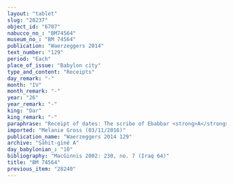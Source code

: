 ```yaml
---
layout: "tablet"
slug: "28237"
object_id: "6707"
nabucco_no_: "BM74564"
museum_no_: "BM 74564"
publication: "Waerzeggers 2014"
text_number: "129"
period: "Each"
place_of_issue: "Babylon city"
type_and_content: "Receipts"
day_remark: "-"
month: "IV"
month_remark: "-"
year: "26"
year_remark: "-"
king: "Dar"
king_remark: "-"
paraphrase: "Receipt of dates: The scribe of Ebabbar <strong>A</strong>, by order of (<em>ina qībi</em>) <strong>B<sub>1</sub></strong>, receives from <strong>C</strong> 23;0.5 kor (4,170 l) of dates. This is the partial payment of the dates, impost (<em>imittu</em>) of the treasury (<em>namkūru</em>) of &Scaron;ama&scaron; of Hasape and Ṭīl-ṣalmi of Darius 24th year, due from (<em>ina muhhi</em>) <strong>B<sub>1</sub></strong> and <strong>B<sub>2</sub></strong>. The transport costs (<em>maltaku</em>, usually meaning &ldquo;test&rdquo;) have not been deducted (<em>nahāsu</em>) from them. This is in addition to (<em>elat</em>) the earlier promissory note (<em>u&rsquo;iltu</em>) concerning 36;4.1 kor (6,630 l) of dates, impost of the treasury of &Scaron;ama&scaron; of Hasape and Ṭīl-ṣalmi of Darius 24th year at the disposal of <strong>B<sub>1</sub></strong> and <strong>B<sub>2</sub></strong>, which <strong>A</strong> brought as a partial payment and handed over (<em>na&scaron;&ucirc;</em>-<em>nadānu</em>) to <strong>D</strong>, slave (<em>qallu</em>) of the bishop (<em>&scaron;atammu</em>) of Esagila (Ina-Esagila-lilbur). <strong>A</strong> has registered (<em>u&scaron;uzzu</em>) the partial payment of <strong>B<sub>1</sub></strong> and <strong>B<sub>2 </sub></strong>of in sum 60 kor of dates (10,800 l) on the writing board (<em>lē&rsquo;u</em>) of &Scaron;ama&scaron; and will show (<em>kalāmu</em> D-stem) the entries to the two payers. Each party has taken a copy (<em>&scaron;aṭāru</em>). 6 witnesses and the scribe.<br /> &nbsp;<br /> <strong>A</strong> = Marduk-rēmanni/Bēl-uballiṭ//Ṣāhit-gin&ecirc;, <em>ṭup&scaron;arru</em> (scribe) of Ebabbar Temple;<strong> B<sub>1</sub></strong> = Iddin-Bēl-/Zabdia; <strong>B<sub>2</sub></strong> = Nab&ucirc;-ēṭir-nap&scaron;āti/Bēl-ahhē-iddin//Gallābu; <strong>C </strong>= Arad-Bēl/Nab&ucirc;-ēṭir-nap&scaron;āti/Arad-Ea; <strong>D</strong> = Bēl-&scaron;ullimmani, <em>qallu</em> (slave) of Ina-Esagila-lilbur, <em>&scaron;atammu</em> (bishop) of Esagila; Scribe = Bēl-iddin/Iqī&scaron;a-Marduk//Arad-Ea<br /> &nbsp;"
imported: "Melanie Gross (03/11/2016)"
publication_name: "Waerzeggers 2014 129"
archive: "Ṣāhit-ginê A"
day_babylonian_: "10"
bibliography: "MacGinnis 2002: 230, no. 7 (Iraq 64)"
title: "BM 74564"
previous_item: "28240"
---
```

